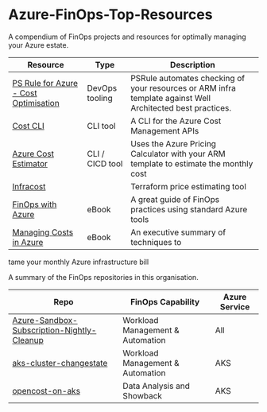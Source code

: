 # Azure-FinOps-Top-Resources
A compendium of FinOps projects and resources for optimally managing your Azure estate.

Resource | Type | Description
-------- | ---- | -----------
[PS Rule for Azure - Cost Optimisation](https://azure.github.io/PSRule.Rules.Azure/en/rules/module/#cost-optimization) | DevOps tooling | PSRule automates checking of your resources or ARM infra template against Well Architected best practices.
[Cost CLI](https://github.com/mivano/azure-cost-cli) | CLI tool | A CLI for the Azure Cost Management APIs
[Azure Cost Estimator](https://github.com/TheCloudTheory/arm-estimator) | CLI / CICD tool | Uses the Azure Pricing Calculator with your ARM template to estimate the monthly cost
[Infracost](https://github.com/infracost/infracost) | | Terraform price estimating tool
[FinOps with Azure](https://azure.microsoft.com/en-us/resources/finops-with-azure-bringing-finops-to-life-through-organizational-and-cultural-alignment/) | eBook | A great guide of FinOps practices using standard Azure tools
[Managing Costs in Azure](https://clouddamcdnprodep.azureedge.net/gdc/gdc3ekuPg/original) | eBook | An executive summary of techniques to 
tame your monthly Azure infrastructure bill

A summary of the FinOps repositories in this organisation.

Repo | FinOps Capability | Azure Service
---- | ----------------- | -------------
[Azure-Sandbox-Subscription-Nightly-Cleanup](https://github.com/finoops/Azure-Sandbox-Subscription-Nightly-Cleanup) | Workload Management & Automation | All
[aks-cluster-changestate](https://github.com/finoops/aks-cluster-changestate) | Workload Management & Automation | AKS
[opencost-on-aks](https://github.com/finoops/opencost-on-aks) | Data Analysis and Showback | AKS
